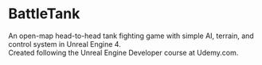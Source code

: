 # BattleTank
An open-map head-to-head tank fighting game with simple AI, terrain, and control system in Unreal Engine 4.  
Created following the Unreal Engine Developer course at Udemy.com.
